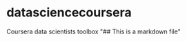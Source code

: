 datasciencecoursera
===================

Coursera data scientists toolbox
"## This is a markdown file"
